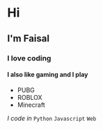 # Hi
## I'm Faisal
### I love coding
#### I also like gaming and I play
* PUBG
* ROBLOX
* Minecraft

*I code in*
`Python`
`Javascript`
`Web`
